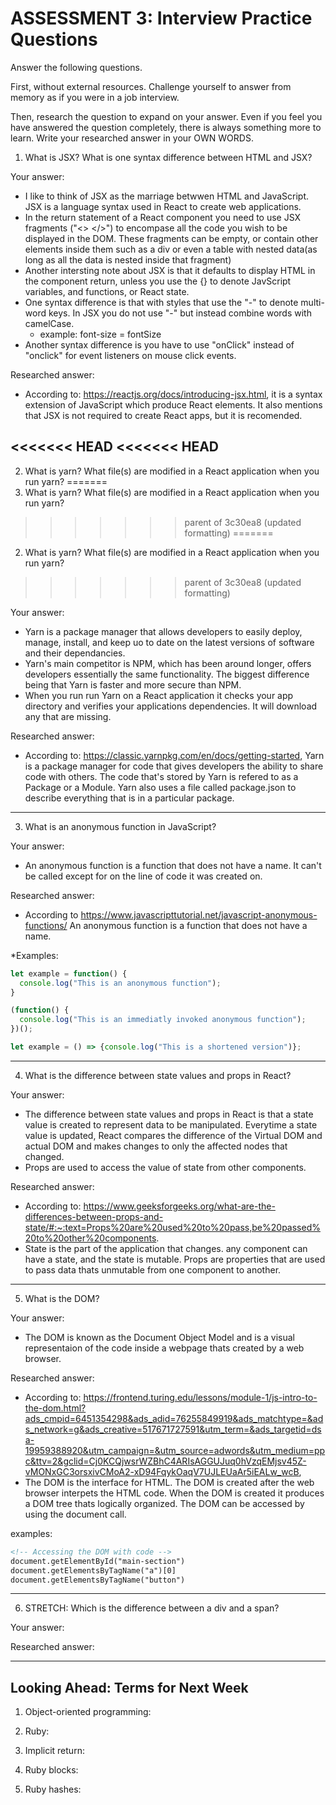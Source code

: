 # ASSESSMENT 3: Interview Practice Questions

Answer the following questions.

First, without external resources. Challenge yourself to answer from memory as if you were in a job interview.

Then, research the question to expand on your answer. Even if you feel you have answered the question completely, there is always something more to learn. Write your researched answer in your OWN WORDS.

1. What is JSX? What is one syntax difference between HTML and JSX?

Your answer:
* I like to think of JSX as the marriage betwwen HTML and JavaScript. JSX is 
 a language syntax used in React to create web applications.
 * In the return statement of a React component you need to use JSX fragments 
 ("<> </>") to encompase all the code you wish to be displayed in the DOM. These
 fragments can be empty, or contain other elements inside them such as a div or 
 even a table with nested data(as long as all the data is nested inside that 
 fragment)
 * Another intersting note about JSX is that it defaults to display HTML in the 
component return, unless you use the {} to denote JavScript variables, and 
functions, or React state.
* One syntax difference is that with styles that use the "-" to denote 
multi-word keys. In JSX you do not use "-" but instead combine words with 
camelCase. 
  * example: font-size = fontSize
* Another syntax difference is you have to use "onClick" instead of "onclick" 
for event listeners on mouse click events.

Researched answer:
* According to: https://reactjs.org/docs/introducing-jsx.html,
it is a syntax extension of JavaScript which produce React elements. It also 
mentions that JSX is not required to create React apps, but it is recomended.

<<<<<<< HEAD
<<<<<<< HEAD
---
<!-- ----------------------------------------------------------------------- -->
2. What is yarn? What file(s) are modified in a React application when you run 
yarn?
=======
2. What is yarn? What file(s) are modified in a React application when you run yarn?
>>>>>>> parent of 3c30ea8 (updated formatting)
=======
2. What is yarn? What file(s) are modified in a React application when you run yarn?
>>>>>>> parent of 3c30ea8 (updated formatting)

Your answer:
* Yarn is a package manager that allows developers to easily deploy, manage, 
install, and keep uo to date on the latest versions of software and their 
dependancies.
* Yarn's main competitor is NPM, which has been around longer, offers developers 
essentially the same functionality. The biggest difference being that Yarn is 
faster and more secure than NPM. 
* When you run run Yarn on a React application it checks your app directory and 
verifies your applications dependencies. It will download any that are missing. 

Researched answer:
* According to: https://classic.yarnpkg.com/en/docs/getting-started,
Yarn is a package manager for code that gives developers the ability to share 
code with others. The code that's stored by Yarn is refered to as a Package or a
Module. Yarn also uses a file called package.json to describe everything that is 
in a particular package.

---
<!-- ----------------------------------------------------------------------- -->
3. What is an anonymous function in JavaScript?

Your answer:
* An anonymous function is a function that does not have a name. It can't be 
called except for on the line of code it was created on. 

Researched answer:
* According to https://www.javascripttutorial.net/javascript-anonymous-functions/
An anonymous function is a function that does not have a name.

*Examples:
```javascript
let example = function() {
  console.log("This is an anonymous function");
}
```
```javascript
(function() {
  console.log("This is an immediatly invoked anonymous function");
})();
```
```javascript
let example = () => {console.log("This is a shortened version")};
```
---
<!-- ----------------------------------------------------------------------- -->
4. What is the difference between state values and props in React?

Your answer:
* The difference between state values and props in React is that a state value 
is created to represent data to be manipulated. Everytime a state value is 
updated, React compares the difference of the Virtual DOM and actual DOM and 
makes changes to only the affected nodes that changed. 
* Props are used to access the value of state from other components. 

Researched answer:
* According to: https://www.geeksforgeeks.org/what-are-the-differences-between-props-and-state/#:~:text=Props%20are%20used%20to%20pass,be%20passed%20to%20other%20components.
* State is the part of the application that changes. any component can have a 
state, and the state is mutable.
Props are properties that are used to pass data thats unmutable from one 
component to another.  
---
<!-- ----------------------------------------------------------------------- -->
5. What is the DOM?

Your answer: 
* The DOM is known as the Document Object Model and is a visual 
representaion of the code inside a webpage thats created by a web browser.

Researched answer:
* According to: https://frontend.turing.edu/lessons/module-1/js-intro-to-the-dom.html?ads_cmpid=6451354298&ads_adid=76255849919&ads_matchtype=&ads_network=g&ads_creative=517671727591&utm_term=&ads_targetid=dsa-19959388920&utm_campaign=&utm_source=adwords&utm_medium=ppc&ttv=2&gclid=Cj0KCQjwsrWZBhC4ARIsAGGUJuq0hVzqEMjsv45Z-vMONxGC3orsxivCMoA2-xD94FqykOaqV7UJLEUaAr5iEALw_wcB,
* The DOM is the interface for HTML. The DOM is created after the web browser 
interpets the HTML code. When the DOM is created it produces a DOM tree thats 
logically organized. The DOM can be accessed by using the document call.

examples:
```html
<!-- Accessing the DOM with code -->
document.getElementById("main-section")
document.getElementsByTagName("a")[0]
document.getElementsByTagName("button")
```
---
<!-- ----------------------------------------------------------------------- -->
6. STRETCH: Which is the difference between a div and a span?

Your answer:


Researched answer:

---
<!-- ----------------------------------------------------------------------- -->
## Looking Ahead: Terms for Next Week

1. Object-oriented programming:

2. Ruby:

3. Implicit return:

4. Ruby blocks:

5. Ruby hashes:
